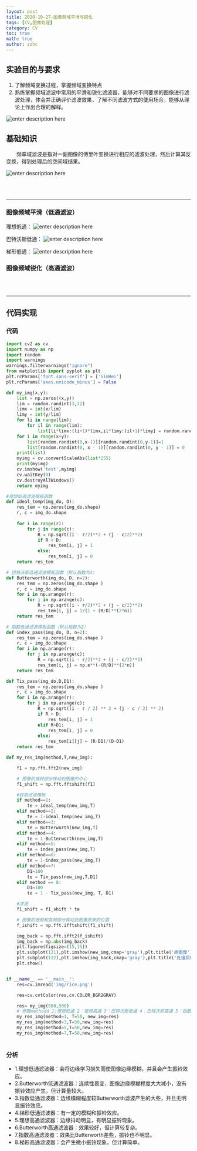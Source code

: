 ```yaml
---
layout: post
title: 2020-10-27-图像频域平滑与锐化
tags: [CV,图像处理]
category: CV
toc: true
math: true
author: zzhc
---
```


## 实验目的与要求

 1. 了解频域变换过程，掌握频域变换特点
 2. 熟练掌握频域滤波中常用的平滑和锐化滤波器，能够对不同要求的图像进行滤波处理，体会并正确评价滤波效果，了解不同滤波方式的使用场合，能够从理论上作出合理的解释。

![enter description here](http://img.zzhc321.xyz/blog/1650350487859.png)



## 基础知识

&emsp;&emsp;频率域滤波是指对一副图像的傅里叶变换进行相应的滤波处理，然后计算其反变换，得到处理后的空间域结果。

![enter description here](http://img.zzhc321.xyz/blog/1650350528993.png)



<br>
<br>

***



### 图像频域平滑（低通滤波）
理想低通：
![enter description here](http://img.zzhc321.xyz/blog/1650350966525.png)

巴特沃斯低通：
![enter description here](http://img.zzhc321.xyz/blog/1650351056494.png)

梯形低通：
![enter description here](http://img.zzhc321.xyz/blog/1650351076105.png)




### 图像频域锐化（高通滤波）












<br>
<br>

***

## 代码实现

### 代码
```python 
import cv2 as cv
import numpy as np
import random
import warnings
warnings.filterwarnings("ignore")
from matplotlib import pyplot as plt
plt.rcParams['font.sans-serif'] = ['SimHei']
plt.rcParams['axes.unicode_minus'] = False

def my_img(x,y):
    list = np.zeros((x,y))
    lim = random.randint(3,12)
    limx = int(x/lim)
    limy = int(y/lim)
    for li in range(lim):
        for il in range(lim):
            list[li*limx:(li+1)*limx,il*limy:(il+1)*limy] = random.randint(0,1)
    for i in range(x+y):
        list[random.randint(0,x-1)][random.randint(0,y-1)]=1
        list[random.randint(0, x - 1)][random.randint(0, y - 1)] = 0
    print(list)
    myimg = cv.convertScaleAbs(list*255)
    print(myimg)
    cv.imshow('test',myimg)
    cv.waitKey(0)
    cv.destroyAllWindows()
    return myimg

#理想低通滤波模板函数
def ideal_temp(img_do, D):
    res_tem = np.zeros(img_do.shape)
    r, c = img_do.shape
    
    for i in range(r):
        for j in range(c):
            R = np.sqrt((i - r/2)**2 + (j - c/2)**2)
            if R < D:
                res_tem[i, j] = 1
            else:
                res_tem[i, j] = 0
    return res_tem

# 巴特沃斯低通滤波模板函数（默认指数为2）
def Butterworth(img_do, D, n=2):
    res_tem = np.zeros(img_do.shape )
    r, c = img_do.shape
    for i in np.arange(r):
        for j in np.arange(c):
            R = np.sqrt((i - r/2)**2 + (j - c/2)**2)
            res_tem[i, j] = 1/(1 + (R/D)**(2*n))
    return res_tem

# 指数低通滤波模板函数（默认指数为2）
def index_pass(img_do, D, n=2):
    res_tem = np.zeros(img_do.shape )
    r, c = img_do.shape
    for i in np.arange(r):
        for j in np.arange(c):
            R = np.sqrt((i - r/2)**2 + (j - c/2)**2)
            res_tem[i, j] = np.e**(-(R/D)**(2*n))
    return res_tem

def Tix_pass(img_do,D,D1):
    res_tem = np.zeros(img_do.shape )
    r, c = img_do.shape
    for i in np.arange(r):
        for j in np.arange(c):
            R = np.sqrt((i - r / 2) ** 2 + (j - c / 2) ** 2)
            if R < D:
                res_tem[i, j] = 1
            elif R>D1:
                res_tem[i, j] = 0
            else:
                res_tem[i][j] = (R-D1)/(D-D1)
    return res_tem

def my_res_img(method,T,new_img):

    f1 = np.fft.fft2(new_img)

    # 图像的低频部分移动到图像的中心
    f1_shift = np.fft.fftshift(f1)

    #获取滤波模板
    if method==1:
        te = ideal_temp(new_img,T)
    elif method==2:
        te = 1-ideal_temp(new_img,T)
    elif method==3:
        te = Butterworth(new_img,T)
    elif method==4:
        te = 1-Butterworth(new_img,T)
    elif method==5:
        te = index_pass(new_img,T)
    elif method==6:
        te = 1-index_pass(new_img,T)
    elif method==7:
        D1=100
        te = Tix_pass(new_img,T,D1)
    elif method == 8:
        D1=100
        te = 1 - Tix_pass(new_img, T, D1)

    #滤波
    f1_shift = f1_shift * te

    # 图像的低频和高频部分移动到图像原来的位置
    f_ishift = np.fft.ifftshift(f1_shift)

    img_back = np.fft.ifft2(f_ishift)
    img_back = np.abs(img_back)
    plt.figure(figsize=(15,15))
    plt.subplot(121),plt.imshow(new_img,cmap='gray'),plt.title('原图像')
    plt.subplot(122),plt.imshow(img_back,cmap='gray'),plt.title('处理后的图像')
    plt.show()


if __name__ == '__main__':
    res=cv.imread('img/rice.png')

    res=cv.cvtColor(res,cv.COLOR_BGR2GRAY)

    res= my_img(500,500)
    # 参数methodd 1:理想低通 2：理想高通 3：巴特沃斯低通 4：巴特沃斯高通 5：指数低通 6：指数高通 7：梯形低通 8：梯形高通
    my_res_img(method=1, T=50, new_img=res)
    my_res_img(method=3,T=50,new_img=res)
    my_res_img(method=5,T=50,new_img=res)
    my_res_img(method=7,T=50,new_img=res)
    
```



### 分析

 - 1.理想低通滤波器：会将边缘学习损失而使图像边缘模糊，并且会产生振铃效应。
 - 2.Butterworth低通滤波器：连续性衰变，图像边缘模糊程度大大减小，没有振铃效应产生，但计算量较大。
 - 3.指数低通滤波器：边缘模糊程度较Butterworth滤波产生的大些，并且无明显振铃效应。
 - 4.梯形低通滤波器：有一定的模糊和振铃效应。
 - 5.理想高通滤波器：边缘抖动明显，有明显振铃现象。
 - 6.Butterworth高通滤波器：效果较好，但计算较复杂。
 - 7.指数高通滤波器：效果比Butterworth差些，振铃也不明显。
 - 8.梯形高通滤波器：会产生微小振铃现象，但计算简单。